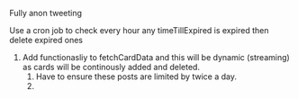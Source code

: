 Fully anon tweeting

Use a cron job to check every hour any timeTillExpired is expired then delete expired ones

1. Add functionasliy to fetchCardData and this will be dynamic (streaming) as cards will be continously added and deleted.
   1. Have to ensure these posts are limited by twice a day.
   2.
